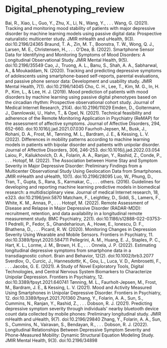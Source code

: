 # Digital_phenotyping_review

Bai, R., Xiao, L., Guo, Y., Zhu, X., Li, N., Wang, Y., . . . Wang, G. (2021). Tracking and monitoring mood stability of patients with major depressive disorder by machine learning models using passive digital data: Prospective naturalistic multicenter study. JMIR mHealth and uHealth, 9(3). doi:10.2196/24365
Braund, T. A., Zin, M. T., Boonstra, T. W., Wong, Q. J., Larsen, M. E., Christensen, H., . . . O'Dea, B. (2022). Smartphone Sensor Data for Identifying and Monitoring Symptoms of Mood Disorders: A Longitudinal Observational Study. JMIR Mental Health, 9(5). doi:10.2196/35549
Cao, J., Truong, A. L., Banu, S., Shah, A. A., Sabharwal, A., & Moukaddam, N. (2020). Tracking and predicting depressive symptoms of adolescents using smartphone-based self-reports, parental evaluations, and passive phone sensor data: Development and usability study. JMIR Mental Health, 7(1). doi:10.2196/14045
Cho, C. H., Lee, T., Kim, M. G., In, H. P., Kim, L., & Lee, H. J. (2019). Mood prediction of patients with mood disorders by machine learning using passive digital phenotypes based on the circadian rhythm: Prospective observational cohort study. Journal of Medical Internet Research, 21(4). doi:10.2196/11029
Emden, D., Goltermann, J., Dannlowski, U., Hahn, T., & Opel, N. (2021). Technical feasibility and adherence of the Remote Monitoring Application in Psychiatry (ReMAP) for the assessment of affective symptoms. Journal of Affective Disorders, 294, 652-660. doi:10.1016/j.jad.2021.07.030
Faurholt-Jepsen, M., Busk, J., Rohani, D. A., Frost, M., Tønning, M. L., Bardram, J. E., & Kessing, L. V. (2022). Differences in mobility patterns according to machine learning models in patients with bipolar disorder and patients with unipolar disorder. Journal of Affective Disorders, 306, 246-253. doi:10.1016/j.jad.2022.03.054
Laiou, P., Kaliukhovich, D. A., Folarin, A. A., Ranjan, Y., Rashid, Z., Conde, P., . . . Hotopf, M. (2022). The Association between Home Stay and Symptom Severity in Major Depressive Disorder: Preliminary Findings from a Multicenter Observational Study Using Geolocation Data from Smartphones. JMIR mHealth and uHealth, 10(1). doi:10.2196/28095
Luo, W., Phung, D., Tran, T., Gupta, S., Rana, S., Karmakar, C., . . . others. (2016). Guidelines for developing and reporting machine learning predictive models in biomedical research: a multidisciplinary view. Journal of medical Internet research, 18, e323. doi:10.2196/jmir.5870
Matcham, F., Leightley, D., Siddi, S., Lamers, F., White, K. M., Annas, P., . . . Hotopf, M. (2022). Remote Assessment of Disease and Relapse in Major Depressive Disorder (RADAR-MDD): recruitment, retention, and data availability in a longitudinal remote measurement study. BMC Psychiatry, 22(1). doi:10.1186/s12888-022-03753-1
Pedrelli, P., Fedor, S., Ghandeharioun, A., Howe, E., Ionescu, D. F., Bhathena, D., . . . Picard, R. W. (2020). Monitoring Changes in Depression Severity Using Wearable and Mobile Sensors. Frontiers in Psychiatry, 11. doi:10.3389/fpsyt.2020.584711
Pellegrini, A. M., Huang, E. J., Staples, P. C., Hart, K. L., Lorme, J. M., Brown, H. E., . . . Onnela, J. P. (2022). Estimating longitudinal depressive symptoms from smartphone data in a transdiagnostic cohort. Brain and Behavior, 12(2). doi:10.1002/brb3.2077
Sverdlov, O., Curcic, J., Hannesdottir, K., Gou, L., Luca, V. D., Ambrosetti, F., . . . Jacobs, G. E. (2021). A Study of Novel Exploratory Tools, Digital Technologies, and Central Nervous System Biomarkers to Characterize Unipolar Depression. Frontiers in Psychiatry, 12. doi:10.3389/fpsyt.2021.640741
Tønning, M. L., Faurholt-Jepsen, M., Frost, M., Bardram, J. E., & Kessing, L. V. (2021). Mood and Activity Measured Using Smartphones in Unipolar Depressive Disorder. Frontiers in Psychiatry, 12. doi:10.3389/fpsyt.2021.701360
Zhang, Y., Folarin, A. A., Sun, S., Cummins, N., Ranjan, Y., Rashid, Z., . . . Dobson, R. J. (2021). Predicting depressive symptom severity through individuals' nearby bluetooth device count data collected by mobile phones: Preliminary longitudinal study. JMIR mHealth and uHealth, 9(7). doi:10.2196/29840
Zhang, Y., Folarin, A. A., Sun, S., Cummins, N., Vairavan, S., Bendayan, R., . . . Dobson, R. J. (2022). Longitudinal Relationships Between Depressive Symptom Severity and Phone-Measured Mobility: Dynamic Structural Equation Modeling Study. JMIR Mental Health, 9(3). doi:10.2196/34898
